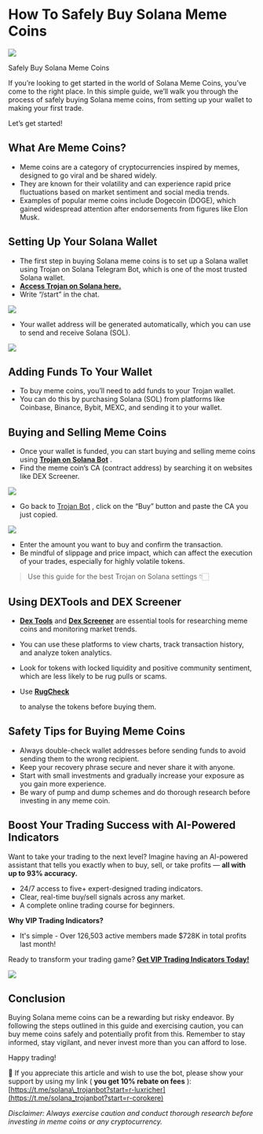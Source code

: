 # How To Safely Buy Solana Meme Coins

![](https://miro.medium.com/v2/1*uIKjYxl7oUW6WtOmNv8nfw.png)

Safely Buy Solana Meme Coins

If you’re looking to get started in the world of Solana Meme Coins, you’ve come to the right place. In this simple guide, we’ll walk you through the process of safely buying Solana meme coins, from setting up your wallet to making your first trade.

Let’s get started!

## What Are Meme Coins?

* Meme coins are a category of cryptocurrencies inspired by memes, designed to go viral and be shared widely.
* They are known for their volatility and can experience rapid price fluctuations based on market sentiment and social media trends.
* Examples of popular meme coins include Dogecoin (DOGE), which gained widespread attention after endorsements from figures like Elon Musk.

## Setting Up Your Solana Wallet

* The first step in buying Solana meme coins is to set up a Solana wallet using Trojan on Solana Telegram Bot, which is one of the most trusted Solana wallet.
* [**Access Trojan on Solana here.**](https://t.me/solana_trojanbot?start=r-corokere)
* Write “/start” in the chat.

![](https://miro.medium.com/v2/1*_-Es6M4lJDaL3ToO0Dzzxg.png)

* Your wallet address will be generated automatically, which you can use to send and receive Solana (SOL).

![](https://miro.medium.com/v2/1*iQEnAWnm7NGf9STlQ9lsrA.png)

## Adding Funds To Your Wallet

* To buy meme coins, you’ll need to add funds to your Trojan wallet.
* You can do this by purchasing Solana (SOL) from platforms like Coinbase, Binance, Bybit, MEXC, and sending it to your wallet.

## Buying and Selling Meme Coins

* Once your wallet is funded, you can start buying and selling meme coins using
  [**Trojan on Solana Bot**](https://t.me/solana_trojanbot?start=r-corokere)
  .
* Find the meme coin’s CA (contract address) by searching it on websites like DEX Screener.

![](https://miro.medium.com/v2/1*k677AipRN6TJZiDoRm6UVg.png)

* Go back to
  [Trojan Bot](https://t.me/solana_trojanbot?start=r-corokere)
  , click on the “Buy” button and paste the CA you just copied.

![](https://miro.medium.com/v2/1*IFdj_zfnnAgea8N8DuRAQA.png)

* Enter the amount you want to buy and confirm the transaction.
* Be mindful of slippage and price impact, which can affect the execution of your trades, especially for highly volatile tokens.

> Use this guide for the best Trojan on Solana settings 👇🏻

## Using DEXTools and DEX Screener

* [**Dex Tools**](https://www.dextools.io/app/en/pairs)
  and
  [**Dex Screener**](https://dexscreener.com/)
  are essential tools for researching meme coins and monitoring market trends.
* You can use these platforms to view charts, track transaction history, and analyze token analytics.
* Look for tokens with locked liquidity and positive community sentiment, which are less likely to be rug pulls or scams.
* Use
  [**RugCheck**](https://rugcheck.xyz/)

  to analyse the tokens before buying them.

## Safety Tips for Buying Meme Coins

* Always double-check wallet addresses before sending funds to avoid sending them to the wrong recipient.
* Keep your recovery phrase secure and never share it with anyone.
* Start with small investments and gradually increase your exposure as you gain more experience.
* Be wary of pump and dump schemes and do thorough research before investing in any meme coin.

## Boost Your Trading Success with AI-Powered Indicators

Want to take your trading to the next level? Imagine having an AI-powered assistant that tells you exactly when to buy, sell, or take profits —
**all with up to 93% accuracy.**

* 24/7 access to five+ expert-designed trading indicators.
* Clear, real-time buy/sell signals across any market.
* A complete online trading course for beginners.

**Why VIP Trading Indicators?**

* It's simple - Over 126,503 active members made $728K in total profits last month!

Ready to transform your trading game?
[**Get VIP Trading Indicators Today!**](https://vipindicators.xyz)

![](https://vipindicators.xyz/4.png)

## Conclusion

Buying Solana meme coins can be a rewarding but risky endeavor. By following the steps outlined in this guide and exercising caution, you can buy meme coins safely and potentially profit from this. Remember to stay informed, stay vigilant, and never invest more than you can afford to lose.

Happy trading!

🙏 If you appreciate this article and wish to use the bot, please show your support by using my link (
**you get 10% rebate on fees**
):
[https://t.me/solana\_trojanbot?start=r-luxricher](https://t.me/solana_trojanbot?start=r-corokere)

*Disclaimer: Always exercise caution and conduct thorough research before investing in meme coins or any cryptocurrency.*